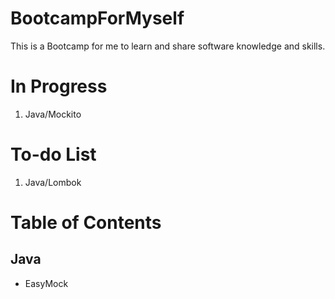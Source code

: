 # BootcampForMyself
This is a Bootcamp for me to learn and share software knowledge and skills.

# In Progress
1. Java/Mockito

# To-do List
1. Java/Lombok

# Table of Contents
## Java
- EasyMock

